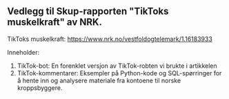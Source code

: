 ## Vedlegg til Skup-rapporten "TikToks muskelkraft" av NRK.

TikToks muskelkraft: https://www.nrk.no/vestfoldogtelemark/1.16183933

Inneholder:
1. TikTok-bot: En forenklet versjon av TikTok-robten vi brukte i artikkelen
2. TikTok-kommentarer: Eksempler på Python-kode og SQL-spørringer for å hente inn og analysere materiale fra kontoene til norske kroppsbyggere. 